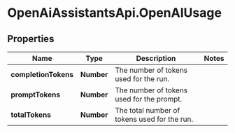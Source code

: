# OpenAiAssistantsApi.OpenAIUsage

## Properties

Name | Type | Description | Notes
------------ | ------------- | ------------- | -------------
**completionTokens** | **Number** | The number of tokens used for the run. | 
**promptTokens** | **Number** | The number of tokens used for the prompt. | 
**totalTokens** | **Number** | The total number of tokens used for the run. | 


